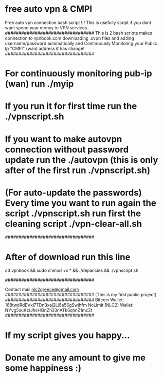 # free auto vpn & CMPI
Free auto vpn connection bash script !!!
This is usefully script if you dont want spend your money to VPN services..
#################################
This is 2 bash scripts makes connection to vpnbook.com downloading .ovpn files and adding username/password automatically and Continuously Monitoring your Public Ip "CMPI" (wan) address if has change!
#################################

# For continuously monitoring pub-ip (wan) run ./myip

# If you run it for first time run the ./vpnscript.sh

# If you want to make autovpn connection without password update run the ./autovpn (this is only after of the first run  ./vpnscript.sh)

# (For auto-update the passwords) Every time you want to run again the script ./vpnscript.sh run first the cleaning script ./vpn-clear-all.sh

#################################

# After of download run this line

cd vpnbook && sudo chmod +x * && ./depancies && ./vpnscript.sh

#################################

Contact mail nlc2greece@gmail.com
#################################
(This is my first public project)
#################################
Bitcoin Wallet: 168twdRdEVxi7TDn3xej2Lj6a56gSwjhfm
NoLimit (NLC2) Wallet: NYvg5ouKzrJheHQnZh33nATk6qhnZ1mcZt
#################################
# If my script gives you happy...
# Donate me any amount to give me some happiness :) 

